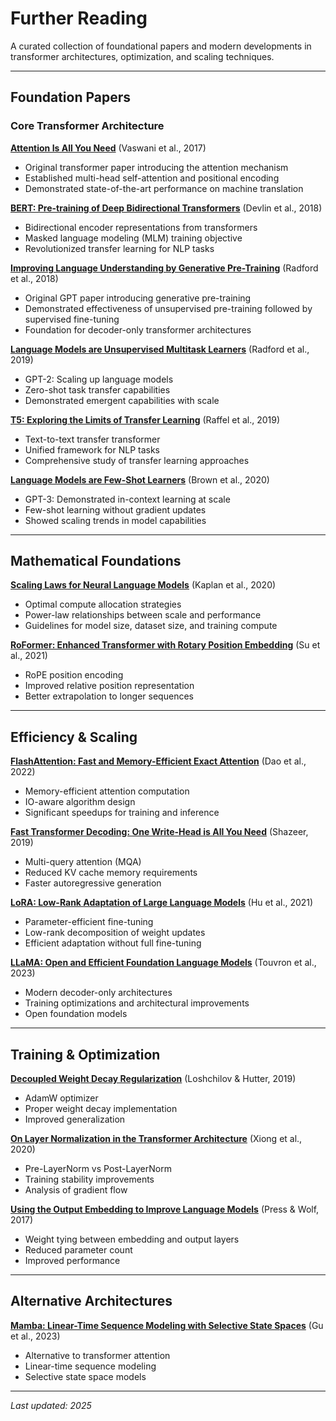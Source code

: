 # Further Reading

A curated collection of foundational papers and modern developments in transformer architectures, optimization, and scaling techniques.

---

## Foundation Papers

### Core Transformer Architecture

**[Attention Is All You Need](https://arxiv.org/abs/1706.03762)** (Vaswani et al., 2017)
- Original transformer paper introducing the attention mechanism
- Established multi-head self-attention and positional encoding
- Demonstrated state-of-the-art performance on machine translation

**[BERT: Pre-training of Deep Bidirectional Transformers](https://arxiv.org/abs/1810.04805)** (Devlin et al., 2018)
- Bidirectional encoder representations from transformers
- Masked language modeling (MLM) training objective
- Revolutionized transfer learning for NLP tasks

**[Improving Language Understanding by Generative Pre-Training](https://s3-us-west-2.amazonaws.com/openai-assets/research-covers/language-unsupervised/language_understanding_paper.pdf)** (Radford et al., 2018)
- Original GPT paper introducing generative pre-training
- Demonstrated effectiveness of unsupervised pre-training followed by supervised fine-tuning
- Foundation for decoder-only transformer architectures

**[Language Models are Unsupervised Multitask Learners](https://d4mucfpksywv.cloudfront.net/better-language-models/language_models_are_unsupervised_multitask_learners.pdf)** (Radford et al., 2019)
- GPT-2: Scaling up language models
- Zero-shot task transfer capabilities
- Demonstrated emergent capabilities with scale

**[T5: Exploring the Limits of Transfer Learning](https://arxiv.org/abs/1910.10683)** (Raffel et al., 2019)
- Text-to-text transfer transformer
- Unified framework for NLP tasks
- Comprehensive study of transfer learning approaches

**[Language Models are Few-Shot Learners](https://arxiv.org/abs/2006.14165)** (Brown et al., 2020)
- GPT-3: Demonstrated in-context learning at scale
- Few-shot learning without gradient updates
- Showed scaling trends in model capabilities

---

## Mathematical Foundations

**[Scaling Laws for Neural Language Models](https://arxiv.org/abs/2001.08361)** (Kaplan et al., 2020)
- Optimal compute allocation strategies
- Power-law relationships between scale and performance
- Guidelines for model size, dataset size, and training compute

**[RoFormer: Enhanced Transformer with Rotary Position Embedding](https://arxiv.org/abs/2104.09864)** (Su et al., 2021)
- RoPE position encoding
- Improved relative position representation
- Better extrapolation to longer sequences

---

## Efficiency & Scaling

**[FlashAttention: Fast and Memory-Efficient Exact Attention](https://arxiv.org/abs/2205.14135)** (Dao et al., 2022)
- Memory-efficient attention computation
- IO-aware algorithm design
- Significant speedups for training and inference

**[Fast Transformer Decoding: One Write-Head is All You Need](https://arxiv.org/abs/1911.02150)** (Shazeer, 2019)
- Multi-query attention (MQA)
- Reduced KV cache memory requirements
- Faster autoregressive generation

**[LoRA: Low-Rank Adaptation of Large Language Models](https://arxiv.org/abs/2106.09685)** (Hu et al., 2021)
- Parameter-efficient fine-tuning
- Low-rank decomposition of weight updates
- Efficient adaptation without full fine-tuning

**[LLaMA: Open and Efficient Foundation Language Models](https://arxiv.org/abs/2302.13971)** (Touvron et al., 2023)
- Modern decoder-only architectures
- Training optimizations and architectural improvements
- Open foundation models

---

## Training & Optimization

**[Decoupled Weight Decay Regularization](https://arxiv.org/abs/1711.05101)** (Loshchilov & Hutter, 2019)
- AdamW optimizer
- Proper weight decay implementation
- Improved generalization

**[On Layer Normalization in the Transformer Architecture](https://arxiv.org/abs/2002.04745)** (Xiong et al., 2020)
- Pre-LayerNorm vs Post-LayerNorm
- Training stability improvements
- Analysis of gradient flow

**[Using the Output Embedding to Improve Language Models](https://arxiv.org/abs/1608.05859)** (Press & Wolf, 2017)
- Weight tying between embedding and output layers
- Reduced parameter count
- Improved performance

---

## Alternative Architectures

**[Mamba: Linear-Time Sequence Modeling with Selective State Spaces](https://arxiv.org/abs/2312.00752)** (Gu et al., 2023)
- Alternative to transformer attention
- Linear-time sequence modeling
- Selective state space models

---

*Last updated: 2025*
